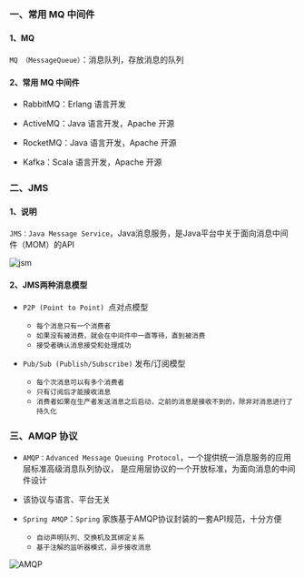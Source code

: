 ### 一、常用 MQ 中间件 
####  1、MQ
 `MQ （MessageQueue）`：消息队列，存放消息的队列
 
####  2、常用 MQ 中间件 
* RabbitMQ：Erlang 语言开发

* ActiveMQ：Java 语言开发，Apache 开源

* RocketMQ：Java 语言开发，Apache 开源

* Kafka：Scala 语言开发，Apache 开源


### 二、JMS
####  1、说明 
`JMS：Java Message Service`，Java消息服务，是Java平台中关于面向消息中间件（MOM）的API

![jsm](https://fgq233.github.io/imgs/mq/jsm.png)

####  2、JMS两种消息模型
*  `P2P (Point to Point) `点对点模型
   * `每个消息只有一个消费者`
   * `如果没有被消费，就会在中间件中一直等待，直到被消费`
   * `接受者确认消息接受和处理成功`
   
*  `Pub/Sub (Publish/Subscribe)` 发布/订阅模型
   * `每个次消息可以有多个消费者`
   * `只有订阅后才能接收消息`
   * `消费者如果在生产者发送消息之后启动，之前的消息是接收不到的，除非对消息进行了持久化`


### 三、AMQP 协议
* `AMQP：Advanced Message Queuing Protocol`，一个提供统一消息服务的应用层标准高级消息队列协议，
是应用层协议的一个开放标准，为面向消息的中间件设计

* 该协议与语言、平台无关

* `Spring AMQP`：`Spring` 家族基于AMQP协议封装的一套API规范，十分方便
  * `自动声明队列、交换机及其绑定关系`
  * `基于注解的监听器模式，异步接收消息`

![AMQP](https://fgq233.github.io/imgs/mq/amqp.png) 
